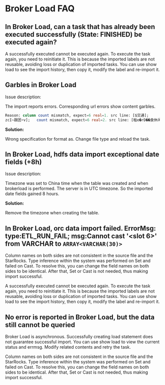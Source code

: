 # Broker Load FAQ

## In Broker Load, can a task that has already been executed successfully (State: FINISHED) be executed again?

A successfully executed cannot be executed again. To execute the task again, you need to reinitiate it. This is because the imported labels are not reusable, avoiding loss or duplication of imported tasks. You can use show load to see the import history, then copy it, modify the label and re-import it.

## Garbles in Broker Load

Issue description:

The import reports errors. Corresponding url errors show content garbles.

```SQL
Reason: column count mismatch, expect=6 real=1. src line: [$交通];
zcI~跟团+v];   count mismatch, expect=6 real=2. src line: [租e�rD��食休闲娱乐
```

**Solution:**

Wrong specification for format as. Change file type and reload the task.

## In Broker Load, hdfs data import exceptional date fields (+8h)

Issue description:

Timezone was set to China time when the table was created and when brokerload is performed. The server is in UTC timezone. So the imported date fields gained 8 hours.

**Solution:**

Remove the timezone when creating the table.

## In Broker Load, orc data import failed. ErrorMsg: type:ETL_RUN_FAIL; msg:Cannot cast '<slot 6>' from VARCHAR to `ARRAY<VARCHAR(30)>`

Column names on both sides are not consistent in the source file and the StarRocks. Type inference within the system was performed on Set and failed on Cast. To resolve this, you can change the field names on both sides to be identical. After that, Set or Cast is not needed, thus making import successful.

A successfully executed cannot be executed again. To execute the task again, you need to reinitiate it. This is because the imported labels are not reusable, avoiding loss or duplication of imported tasks. You can use show load to see the import history, then copy it, modify the label and re-import it.

## No error is reported in Broker Load, but the data still cannot be queried

Broker Load is asynchronous. Successfully creating load statement does not guarantee successful import. You can use show load to view the current status and errmsg. Modify related contents and retry the task.

Column names on both sides are not consistent in the source file and the StarRocks. Type inference within the system was performed on Set and failed on Cast. To resolve this, you can change the field names on both sides to be identical. After that, Set or Cast is not needed, thus making import successful.
